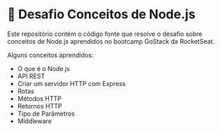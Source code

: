 # :rocket: Desafio Conceitos de Node.js

Este repositório contém o código fonte que resolve o desafio sobre conceitos de Node.js aprendidos no bootcamp GoStack da RocketSeat.

Alguns conceitos aprendidos:
- O que é o Node.js
- API REST
- Criar um servidor HTTP com Express
- Rotas
- Métodos HTTP
- Retornos HTTP
- Tipo de Parâmetros
- Middleware
